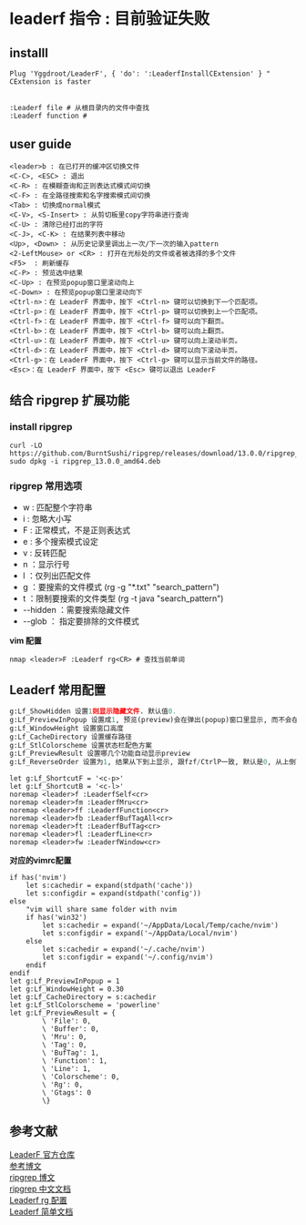 # leaderf 指令 : 目前验证失败

## installl
```vimrc
Plug 'Yggdroot/LeaderF', { 'do': ':LeaderfInstallCExtension' } " CExtension is faster
```

##
```shell
:Leaderf file # 从根目录内的文件中查找
:Leaderf function #
```

## user guide
```shell
<leader>b : 在已打开的缓冲区切换文件
<C-C>, <ESC> : 退出
<C-R> : 在模糊查询和正则表达式模式间切换
<C-F> : 在全路径搜索和名字搜索模式间切换
<Tab> : 切换成normal模式
<C-V>, <S-Insert> : 从剪切板里copy字符串进行查询
<C-U> : 清除已经打出的字符
<C-J>, <C-K> : 在结果列表中移动
<Up>, <Down> : 从历史记录里调出上一次/下一次的输入pattern
<2-LeftMouse> or <CR> : 打开在光标处的文件或者被选择的多个文件
<F5>  : 刷新缓存
<C-P> : 预览选中结果
<C-Up> : 在预览popup窗口里滚动向上
<C-Down> : 在预览popup窗口里滚动向下
<Ctrl-n>：在 LeaderF 界面中，按下 <Ctrl-n> 键可以切换到下一个匹配项。
<Ctrl-p>：在 LeaderF 界面中，按下 <Ctrl-p> 键可以切换到上一个匹配项。
<Ctrl-f>：在 LeaderF 界面中，按下 <Ctrl-f> 键可以向下翻页。
<Ctrl-b>：在 LeaderF 界面中，按下 <Ctrl-b> 键可以向上翻页。
<Ctrl-u>：在 LeaderF 界面中，按下 <Ctrl-u> 键可以向上滚动半页。
<Ctrl-d>：在 LeaderF 界面中，按下 <Ctrl-d> 键可以向下滚动半页。
<Ctrl-g>：在 LeaderF 界面中，按下 <Ctrl-g> 键可以显示当前文件的路径。
<Esc>：在 LeaderF 界面中，按下 <Esc> 键可以退出 LeaderF
```

## 结合 ripgrep 扩展功能
### install ripgrep
```shell
curl -LO https://github.com/BurntSushi/ripgrep/releases/download/13.0.0/ripgrep_13.0.0_amd64.deb
sudo dpkg -i ripgrep_13.0.0_amd64.deb
```

### ripgrep 常用选项
- w : 匹配整个字符串
- i : 忽略大小写
- F : 正常模式，不是正则表达式
- e : 多个搜索模式设定
- v : 反转匹配
- n ：显示行号
- l ：仅列出匹配文件
- g ：要搜索的文件模式 (rg -g "*.txt" "search_pattern")
- t ：限制要搜索的文件类型 (rg -t java "search_pattern")
- --hidden ：需要搜索隐藏文件
- --glob ： 指定要排除的文件模式



**vim 配置**
```vim
nmap <leader>F :Leaderf rg<CR> # 查找当前单词
```

## Leaderf 常用配置
```python
g:Lf_ShowHidden 设置1则显示隐藏文件. 默认值0.
g:Lf_PreviewInPopup 设置成1, 预览(preview)会在弹出(popup)窗口里显示, 而不会在原来的文件所在的窗口里显示. 默认值是0.
g:Lf_WindowHeight 设置窗口高度
g:Lf_CacheDirectory 设置缓存路径
g:Lf_StlColorscheme 设置状态栏配色方案
g:Lf_PreviewResult 设置哪几个功能自动显示preview
g:Lf_ReverseOrder 设置为1, 结果从下到上显示, 跟fzf/CtrlP一致, 默认是0, 从上倒下显示.
```
```shell
let g:Lf_ShortcutF = '<c-p>'
let g:Lf_ShortcutB = '<c-l>'
noremap <leader>f :LeaderfSelf<cr>
noremap <leader>fm :LeaderfMru<cr>
noremap <leader>ff :LeaderfFunction<cr>
noremap <leader>fb :LeaderfBufTagAll<cr>
noremap <leader>ft :LeaderfBufTag<cr>
noremap <leader>fl :LeaderfLine<cr>
noremap <leader>fw :LeaderfWindow<cr>
```
**对应的vimrc配置**
```vimrc
if has('nvim')
    let s:cachedir = expand(stdpath('cache'))
    let s:configdir = expand(stdpath('config'))
else
    "vim will share same folder with nvim
    if has('win32')
        let s:cachedir = expand('~/AppData/Local/Temp/cache/nvim')
        let s:configdir = expand('~/AppData/Local/nvim')
    else
        let s:cachedir = expand('~/.cache/nvim')
        let s:configdir = expand('~/.config/nvim')
    endif
endif
let g:Lf_PreviewInPopup = 1
let g:Lf_WindowHeight = 0.30
let g:Lf_CacheDirectory = s:cachedir
let g:Lf_StlColorscheme = 'powerline'
let g:Lf_PreviewResult = {
        \ 'File': 0,
        \ 'Buffer': 0,
        \ 'Mru': 0,
        \ 'Tag': 0,
        \ 'BufTag': 1,
        \ 'Function': 1,
        \ 'Line': 1,
        \ 'Colorscheme': 0,
        \ 'Rg': 0,
        \ 'Gtags': 0
        \}
```

## 参考文献
[LeaderF 官方仓库](https://github.com/Yggdroot/LeaderF) <br>
[参考博文](https://retzzz.github.io/dc9af5aa/)<br>
[ripgrep 博文](https://www.cnblogs.com/niubidexiebiao/p/15828534.html)<br>
[ripgrep 中文文档](https://github.com/chinanf-boy/ripgrep-zh/blob/master/rg-0.10.0-h.zh.md)<br>
[Leaderf rg 配置](https://retzzz.github.io/dc9af5aa/) <br>
[Leaderf 简单文档](https://blog.csdn.net/fqbqrr/article/details/117821247) <br>
